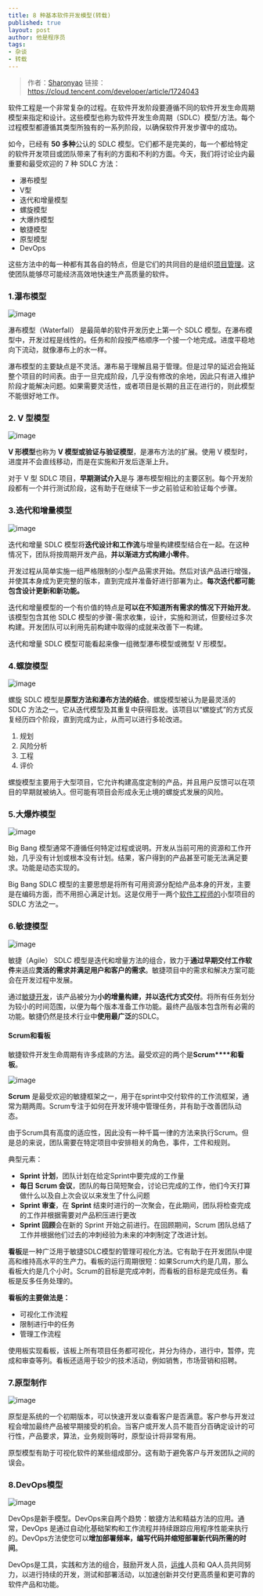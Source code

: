 ```yaml
---
title: 8 种基本软件开发模型(转载)
published: true
layout: post
author: 他是程序员
tags:
- 杂谈
- 转载
---
```


> 作者：[Sharonyao](https://cloud.tencent.com/developer/user/7873281)
> 链接：https://cloud.tencent.com/developer/article/1724043

软件工程是一个非常复杂的过程。在软件开发阶段要遵循不同的软件开发生命周期模型来指定和设计。这些模型也称为软件开发生命周期（SDLC）模型/方法。每个过程模型都遵循其类型所独有的一系列阶段，以确保软件开发步骤中的成功。

如今，已经有 **50 多种**公认的 SDLC 模型。它们都不是完美的，每一个都给特定的软件开发项目或团队带来了有利的方面和不利的方面。今天，我们将讨论业内最重要和最受欢迎的 7 种 SDLC 方法：

- 瀑布模型
- V型
- 迭代和增量模型
- 螺旋模型
- 大爆炸模型
- 敏捷模型
- 原型模型
- DevOps

这些方法中的每一种都有其各自的特点，但是它们的共同目的是组织[项目管理](https://cloud.tencent.com/product/coding-pm?from_column=20065&from=20065)。这使团队能够尽可能经济高效地快速生产高质量的软件。

### 1.瀑布模型

![image](https://ask.qcloudimg.com/http-save/7873281/q9sjeyf5ir.png)

瀑布模型（Waterfall） 是最简单的软件开发历史上第一个 SDLC 模型。在瀑布模型中，开发过程是线性的。任务和阶段按严格顺序一个接一个地完成。进度平稳地向下流动，就像瀑布上的水一样。

瀑布模型的主要缺点是不灵活。瀑布易于理解且易于管理。但是过早的延迟会拖延整个项目的时间表。由于一旦完成阶段，几乎没有修改的余地，因此只有进入维护阶段才能解决问题。如果需要灵活性，或者项目是长期的且正在进行的，则此模型不能很好地工作。



### 2. V 型模型

![image](https://ask.qcloudimg.com/http-save/7873281/9ztbgly764.png)



**V 形模型**也称为 **V 模型或验证与验证模型**，是瀑布方法的扩展。使用 V 模型时，进度并不会直线移动，而是在实施和开发后逐渐上升。

对于 V 型 SDLC 项目，**早期测试介入**是与 瀑布模型相比的主要区别。每个开发阶段都有一个并行测试阶段，这有助于在继续下一步之前验证和验证每个步骤。



### 3.迭代和增量模型

![image](https://ask.qcloudimg.com/http-save/7873281/n0zapjkim8.png)



迭代和增量 SDLC 模型将**迭代设计和工作流**与增量构建模型结合在一起。在这种情况下，团队将按周期开发产品，**并以渐进方式构建小零件**。

开发过程从简单实施一组严格限制的小型产品需求开始。然后对该产品进行增强，并使其本身成为更完整的版本，直到完成并准备好进行部署为止。**每次迭代都可能包含设计更新和新功能。**

迭代和增量模型的一个有价值的特点是**可以在不知道所有需求的情况下开始开发**。该模型包含其他 SDLC 模型的步骤-需求收集，设计，实施和测试，但要经过多次构建。开发团队可以利用先前构建中取得的成就来改善下一构建。

迭代和增量 SDLC 模型可能看起来像一组微型瀑布模型或微型 V 形模型。



### 4.螺旋模型

![image](https://ask.qcloudimg.com/http-save/7873281/480oclc11q.png)

螺旋 SDLC 模型是**原型方法和瀑布方法的结合**。螺旋模型被认为是最灵活的 SDLC 方法之一。它从迭代模型及其重复中获得启发。该项目以“螺旋式”的方式反复经历四个阶段，直到完成为止，从而可以进行多轮改进。

1. 规划
2. 风险分析
3. 工程
4. 评价

螺旋模型主要用于大型项目，它允许构建高度定制的产品，并且用户反馈可以在项目的早期就被纳入。但可能有项目会形成永无止境的螺旋式发展的风险。



### 5.大爆炸模型

![image](https://ask.qcloudimg.com/http-save/7873281/jahli1421k.png)

Big Bang 模型通常不遵循任何特定过程或说明。开发从当前可用的资源和工作开始，几乎没有计划或根本没有计划。结果，客户得到的产品甚至可能无法满足要求。功能是动态实现的。

Big Bang SDLC 模型的主要思想是将所有可用资源分配给产品本身的开发，主要是在编码方面，而不用担心满足计划。这是仅用于一两个[软件工程师的](https://cloud.tencent.com/developer/tools/blog-entry?target=https%3A%2F%2Fwww.roberthalf.com.au%2Fblog%2Fsoftware-engineer-vs-systems-engineer-whats-difference&source=article&objectId=1724043)小型项目的 SDLC 方法之一。



### 6.敏捷模型

![image](https://ask.qcloudimg.com/http-save/7873281/v6czb5h2r7.png)

敏捷（Agile） SDLC 模型是迭代和增量方法的组合，致力于**通过早期交付工作软件**来适应**灵活的需求并满足用户和客户的需求**。敏捷项目中的需求和解决方案可能会在开发过程中发展。

通过[敏捷开发](https://cloud.tencent.com/product/coding-pm?from_column=20065&from=20065)，该产品被分为**小的增量构建，并以迭代方式交付**。将所有任务划分为较小的时间范围，以便为每个版本准备工作功能。最终产品版本包含所有必需的功能。敏捷仍然是技术行业中**使用最广泛**的SDLC。

#### Scrum和看板

敏捷软件开发生命周期有许多成熟的方法。最受欢迎的两个是**Scrum****和看板**。

![image](https://ask.qcloudimg.com/http-save/7873281/8zt7thttzy.png)

**Scrum** 是最受欢迎的敏捷框架之一，用于在sprint中交付软件的工作流框架，通常为期两周。Scrum专注于如何在开发环境中管理任务，并有助于改善团队动态。

由于Scrum具有高度的适应性，因此没有一种千篇一律的方法来执行Scrum。但是总的来说，团队需要在特定项目中安排相关的角色，事件，工件和规则。

典型元素：

- **Sprint 计划**，团队计划在给定Sprint中要完成的工作量
- **每日 Scrum 会议**，团队的每日简短聚会，讨论已完成的工作，他们今天打算做什么以及自上次会议以来发生了什么问题
- **Sprint 审查**，在 **Sprint** 结束时进行的一次聚会，在此期间，团队将检查完成的工作并根据需要对产品积压进行更改
- **Sprint 回顾**会在新的 Sprint 开始之前进行。在回顾期间，Scrum 团队总结了工作并根据他们过去的冲刺经验为未来的冲刺制定了改进计划。

**看板**是一种广泛用于敏捷SDLC模型的管理可视化方法。它有助于在开发团队中提高和维持高水平的生产力。看板的运行周期很短：如果Scrum大约是几周，那么看板大约是几个小时。Scrum的目标是完成冲刺，而看板的目标是完成任务。看板是反多任务处理的。

**看板的主要做法是：**

- 可视化工作流程
- 限制进行中的任务
- 管理工作流程

使用板实现看板，该板上所有项目任务都可视化，并分为待办，进行中，暂停，完成和审查等列。看板还适用于较少的技术活动，例如销售，市场营销和招聘。



### 7.原型制作

![image](https://ask.qcloudimg.com/http-save/7873281/2db7l5e39k.png)

原型是系统的一个初期版本，可以快速开发以查看客户是否满意。客户参与开发过程会增加最终产品被早期接受的机会。当客户或开发人员不能百分百确定设计的可行性，产品要求，算法，业务规则等时，原型设计将非常有用。

原型模型有助于可视化软件的某些组成部分。这有助于避免客户与开发团队之间的误会。



### 8.DevOps模型

![image](https://ask.qcloudimg.com/http-save/7873281/i1xewgu8id.png)

DevOps是新手模型。DevOps来自两个趋势：敏捷方法和精益方法的应用。通常，DevOps 是通过自动化基础架构和工作流程并持续跟踪应用程序性能来执行的。DevOps方法使您可以**增加部署频率，编写代码并缩短部署新代码所需的时间**。

DevOps是工具，实践和方法的组合，鼓励开发人员，[运维](https://cloud.tencent.com/solution/operation?from_column=20065&from=20065)人员和 QA人员共同努力，以进行持续的开发，测试和部署活动，以加速创新并交付更高质量和更可靠的软件产品和功能。
